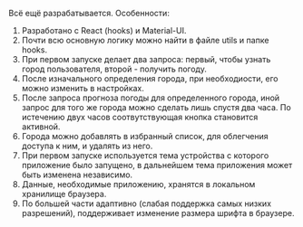 Всё ещё разрабатывается. Особенности:

1. Разработано с React (hooks) и Material-UI.
1. Почти всю основную логику можно найти в файле utils и папке hooks.
1. При первом запуске делает два запроса: первый, чтобы узнать город пользователя, второй - получить погоду.
1. После изначального определения города, при необходиости, его можно изменить в настройках.
1. После запроса прогноза погоды для определенного города, иной запрос для того же города можно сделать лишь спустя два часа. По истечению двух часов соотвутствующая кнопка становится активной.
1. Города можно добавлять в избранный список, для облегчения доступа к ним, и удалять из него.
1. При первом запуске используется тема устройства с которого приложение было запущено, в дальнейшем тема приложения может быть изменена независимо.
1. Данные, необходимые приложению, хранятся в локальном хранилище браузера.
1. По большей части адаптивно (слабая поддержка самых низких разрешений), поддерживает изменение размера шрифта в браузере.
